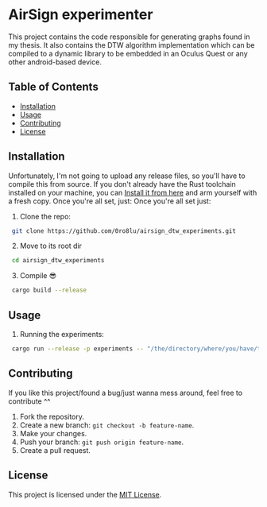 # AirSign experimenter
This project contains the code responsible for generating graphs found in my thesis. It also contains the DTW algorithm implementation
which can be compiled to a dynamic library to be embedded in an Oculus Quest or any other android-based device. 

## Table of Contents
- [Installation](#installation)
- [Usage](#usage)
- [Contributing](#contributing)
- [License](#license)

## Installation
Unfortunately, I'm not going to upload any release files, so you'll have to compile this from source. If you don't already have the Rust
toolchain installed on your machine, you can [Install it from here](https://www.rust-lang.org/tools/install) and arm yourself with a fresh copy. Once you're all set, just:
Once you're all set just:

1. Clone the repo:
```bash
 git clone https://github.com/0ro8lu/airsign_dtw_experiments.git
```

2. Move to its root dir
```bash
 cd airsign_dtw_experiments
```

3. Compile :sunglasses:
```bash
 cargo build --release
```

## Usage
1. Running the experiments:
```bash
 cargo run --release -p experiments -- "/the/directory/where/you/have/the/siganture/data" "avg/min/max" "full/reduced"
```

## Contributing
If you like this project/found a bug/just wanna mess around, feel free to contribute ^^

1. Fork the repository.
2. Create a new branch: `git checkout -b feature-name`.
3. Make your changes.
4. Push your branch: `git push origin feature-name`.
5. Create a pull request.

## License
This project is licensed under the [MIT License](LICENSE).
